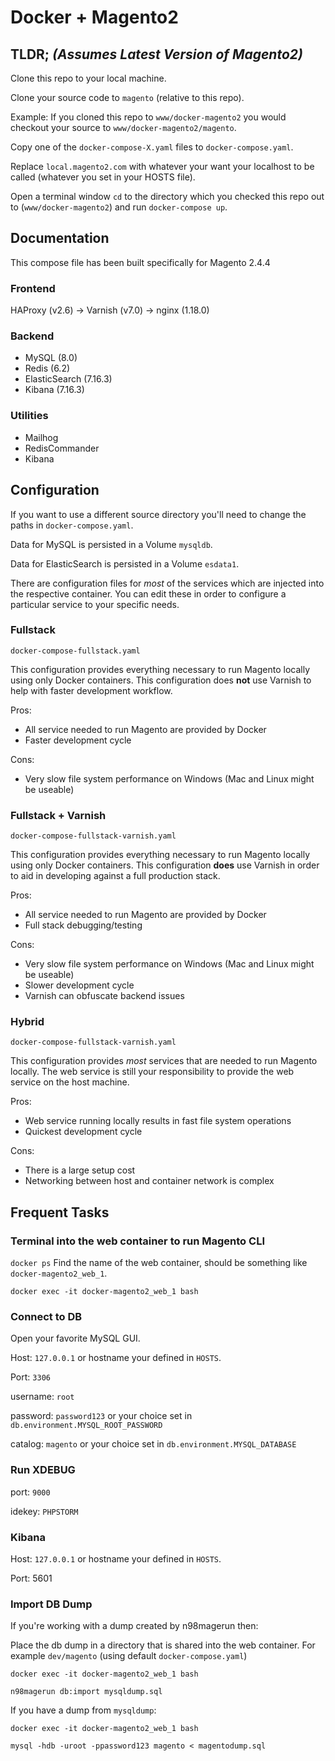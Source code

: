 # Docker + Magento2
## TLDR; *(Assumes Latest Version of Magento2)*
Clone this repo to your local machine.

Clone your source code to `magento` (relative to this repo).

Example:
If you cloned this repo to `www/docker-magento2` you would checkout your source to `www/docker-magento2/magento`.

Copy one of the `docker-compose-X.yaml` files to `docker-compose.yaml`.

Replace `local.magento2.com` with whatever your want your localhost to be called (whatever you set in your HOSTS file).

Open a terminal window `cd` to the directory which you checked this repo out to (`www/docker-magento2`) and run `docker-compose up`.  

## Documentation
This compose file has been built specifically for Magento 2.4.4

### Frontend
HAProxy (v2.6) -> Varnish (v7.0) -> nginx (1.18.0)

### Backend
* MySQL (8.0)
* Redis (6.2)
* ElasticSearch (7.16.3)
* Kibana (7.16.3)

### Utilities
* Mailhog
* RedisCommander
* Kibana

## Configuration
If you want to use a different source directory you'll need to change the paths in `docker-compose.yaml`.

Data for MySQL is persisted in a Volume `mysqldb`.

Data for ElasticSearch is persisted in a Volume `esdata1`.

There are configuration files for _most_ of the services which are injected into the respective container. You can edit
these in order to configure a particular service to your specific needs.

### Fullstack
`docker-compose-fullstack.yaml`

This configuration provides everything necessary to run Magento locally using only Docker containers. This configuration 
does **not** use Varnish to help with faster development workflow.

Pros:
* All service needed to run Magento are provided by Docker
* Faster development cycle

Cons:
* Very slow file system performance on Windows (Mac and Linux might be useable)

### Fullstack + Varnish
`docker-compose-fullstack-varnish.yaml`

This configuration provides everything necessary to run Magento locally using only Docker containers. This configuration
**does** use Varnish in order to aid in developing against a full production stack.

Pros:
* All service needed to run Magento are provided by Docker
* Full stack debugging/testing

Cons:
* Very slow file system performance on Windows (Mac and Linux might be useable)
* Slower development cycle
* Varnish can obfuscate backend issues

### Hybrid
`docker-compose-fullstack-varnish.yaml`

This configuration provides _most_ services that are needed to run Magento locally. The web service is still your 
responsibility to provide the web service on the host machine.

Pros:
* Web service running locally results in fast file system operations
* Quickest development cycle

Cons:
* There is a large setup cost
* Networking between host and container network is complex

## Frequent Tasks
### Terminal into the web container to run Magento CLI

`docker ps`
Find the name of the web container, should be something like `docker-magento2_web_1`.

`docker exec -it docker-magento2_web_1 bash`

### Connect to DB
Open your favorite MySQL GUI.

Host: `127.0.0.1` or hostname your defined in `HOSTS`.

Port: `3306`

username: `root`

password: `password123` or your choice set in `db.environment.MYSQL_ROOT_PASSWORD`

catalog: `magento` or your choice set in `db.environment.MYSQL_DATABASE`

### Run XDEBUG
port: `9000`

idekey: `PHPSTORM`

### Kibana
Host: `127.0.0.1` or hostname your defined in `HOSTS`.

Port: 5601

### Import DB Dump
If you're working with a dump created by n98magerun then:

Place the db dump in a directory that is shared into the web container. For example `dev/magento` (using default `docker-compose.yaml`)

`docker exec -it docker-magento2_web_1 bash`

`n98magerun db:import mysqldump.sql`

If you have a dump from `mysqldump`:

`docker exec -it docker-magento2_web_1 bash`

`mysql -hdb -uroot -ppassword123 magento < magentodump.sql`
